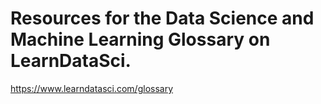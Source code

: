 # Resources for the Data Science and Machine Learning Glossary on LearnDataSci.
https://www.learndatasci.com/glossary
